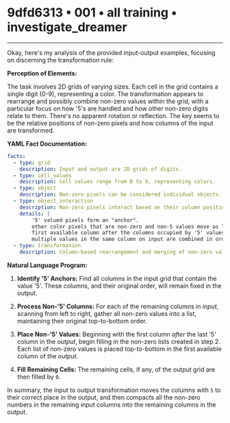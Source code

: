 # 9dfd6313 • 001 • all training • investigate_dreamer

---
Okay, here's my analysis of the provided input-output examples, focusing on discerning the transformation rule:

**Perception of Elements:**

The task involves 2D grids of varying sizes. Each cell in the grid contains a single digit (0-9), representing a color. The transformation appears to rearrange and possibly combine non-zero values within the grid, with a particular focus on how '5's are handled and how other non-zero digits relate to them. There's no apparent rotation or reflection. The key seems to be the relative positions of non-zero pixels and how columns of the input are transformed.

**YAML Fact Documentation:**



```yaml
facts:
  - type: grid
    description: Input and output are 2D grids of digits.
  - type: cell_values
    description: Cell values range from 0 to 9, representing colors.
  - type: object
    description: Non-zero pixels can be considered individual objects.
  - type: object_interaction
    description: Non-zero pixels interact based on their column positions.
    details: |
        '5' valued pixels form an "anchor".
        other color pixels that are non-zero and non-5 values move as left as they can to the
        first available column after the columns occupied by '5' values.
        multiple values in the same column on input are combined in order from top to bottom
  - type: transformation
    description: Column-based rearrangement and merging of non-zero values.
```



**Natural Language Program:**

1.  **Identify '5' Anchors:** Find all columns in the input grid that contain the value '5'.  These columns, and their original order, will remain fixed in the output.

2.  **Process Non-'5' Columns:** For each of the remaining columns in *input*, scanning from left to right, gather all non-zero values into a list, maintaining their original top-to-bottom order.

3.  **Place Non-'5' Values:** Beginning with the first column *after* the last '5' column in the *output*, begin filling in the non-zero lists created in step 2. Each list of non-zero values is placed top-to-bottom in the first available column of the *output*.

4. **Fill Remaining Cells:** The remaining cells, if any, of the output grid are then filled by `0`.

In summary, the input to output transformation moves the columns with `5` to their correct place in the output, and then compacts all the non-zero numbers in the remaining input columns into the remaining columns in the output.

